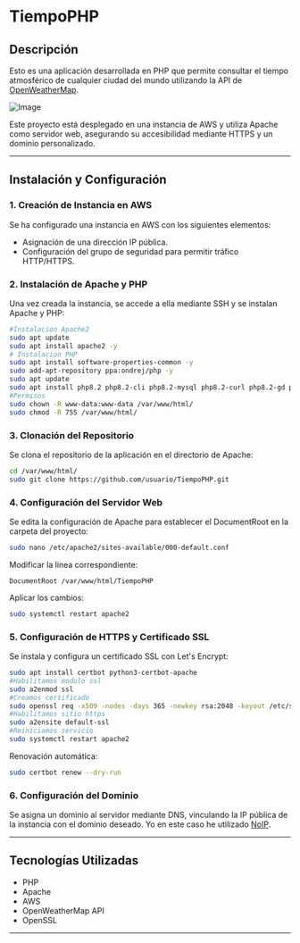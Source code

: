 # TiempoPHP

## Descripción
Esto es una aplicación desarrollada en PHP que permite consultar el tiempo atmosférico de cualquier ciudad del mundo utilizando la API de [OpenWeatherMap](https://openweathermap.org/).

![Image](https://github.com/user-attachments/assets/800c4008-93e4-4a4d-8e17-2e8c66fb9b66)



Este proyecto está desplegado en una instancia de AWS y utiliza Apache como servidor web, asegurando su accesibilidad mediante HTTPS y un dominio personalizado.

---

## Instalación y Configuración

### 1. Creación de Instancia en AWS
Se ha configurado una instancia en AWS con los siguientes elementos:
- Asignación de una dirección IP pública.
- Configuración del grupo de seguridad para permitir tráfico HTTP/HTTPS.

### 2. Instalación de Apache y PHP
Una vez creada la instancia, se accede a ella mediante SSH y se instalan Apache y PHP:
```bash
#Instalacion Apache2
sudo apt update
sudo apt install apache2 -y
# Instalacion PHP
sudo apt install software-properties-common -y
sudo add-apt-repository ppa:ondrej/php -y
sudo apt update
sudo apt install php8.2 php8.2-cli php8.2-mysql php8.2-curl php8.2-gd php8.2-mbstring php8.2-xml php8.2-zip -y
#Permisos
sudo chown -R www-data:www-data /var/www/html/
sudo chmod -R 755 /var/www/html/

```

### 3. Clonación del Repositorio
Se clona el repositorio de la aplicación en el directorio de Apache:
```bash
cd /var/www/html/
sudo git clone https://github.com/usuario/TiempoPHP.git
```

### 4. Configuración del Servidor Web
Se edita la configuración de Apache para establecer el DocumentRoot en la carpeta del proyecto:
```bash
sudo nano /etc/apache2/sites-available/000-default.conf
```
Modificar la línea correspondiente:
```
DocumentRoot /var/www/html/TiempoPHP
```
Aplicar los cambios:
```bash
sudo systemctl restart apache2
```

### 5. Configuración de HTTPS y Certificado SSL
Se instala y configura un certificado SSL con Let's Encrypt:
```bash
sudo apt install certbot python3-certbot-apache
#Habilitamos modulo ssl
sudo a2enmod ssl
#Creamos certificado
sudo openssl req -x509 -nodes -days 365 -newkey rsa:2048 -keyout /etc/ssl/private/apache-selfsigned.key -out /etc/ssl/certs/apache-selfsigned.crt
#Habilitamos sitio https
sudo a2ensite default-ssl
#Reiniciamos servicio
sudo systemctl restart apache2
```
Renovación automática:
```bash
sudo certbot renew --dry-run
```

### 6. Configuración del Dominio
Se asigna un dominio al servidor mediante DNS, vinculando la IP pública de la instancia con el dominio deseado. Yo en este caso he utilizado  [NoIP](https://my.noip.com/).

---

## Tecnologías Utilizadas
- PHP
- Apache
- AWS
- OpenWeatherMap API
- OpenSSL

---









